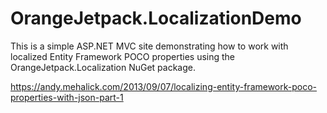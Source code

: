 OrangeJetpack.LocalizationDemo
==============================

This is a simple ASP.NET MVC site demonstrating how to work with localized Entity Framework POCO properties using the OrangeJetpack.Localization NuGet package.

<a href="https://andy.mehalick.com/2013/09/07/localizing-entity-framework-poco-properties-with-json-part-1">https://andy.mehalick.com/2013/09/07/localizing-entity-framework-poco-properties-with-json-part-1</a>
